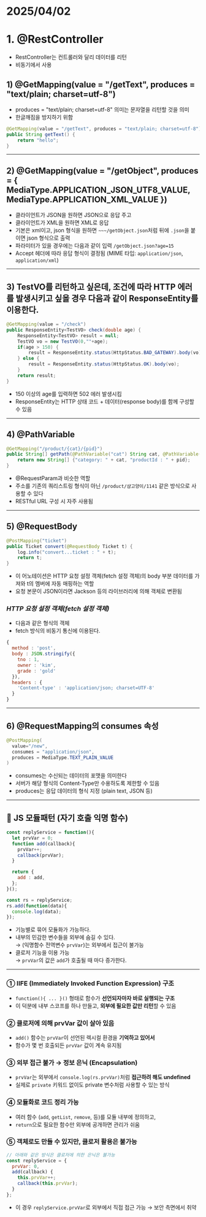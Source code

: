 # 2025/04/02
# 1. @RestController
- RestController는 컨트롤러와 달리 데이터를 리턴
- 비동기에서 사용
## 1) @GetMapping(value = "/getText", produces = "text/plain; charset=utf-8")

- produces = "text/plain; charset=utf-8" 의미는 문자열을 리턴할 것을 의미
- 한글깨짐을 방지하기 위함

```java
@GetMapping(value = "/getText", produces = "text/plain; charset=utf-8")
public String getText() {
    return "hello";
}
```

---

## 2) @GetMapping(value = "/getObject", produces = { MediaType.APPLICATION_JSON_UTF8_VALUE, MediaType.APPLICATION_XML_VALUE })

- 클라이언트가 JSON을 원하면 JSON으로 응답 주고  
- 클라이언트가 XML을 원하면 XML로 응답  
- 기본은 xml이고, json 형식을 원하면 `~~~/getObject.json`처럼 뒤에 `.json`을 붙이면 json 형식으로 출력  
- 파라미터가 있을 경우에는 다음과 같이 입력 `/getObject.json?age=15`  
- Accept 헤더에 따라 응답 형식이 결정됨 (MIME 타입: `application/json`, `application/xml`)  

---

## 3) TestVO를 리턴하고 싶은데, 조건에 따라 HTTP 에러를 발생시키고 싶을 경우 다음과 같이 ResponseEntity를 이용한다.

```java
@GetMapping(value = "/check")
public ResponseEntity<TestVO> check(double age) {
    ResponseEntity<TestVO> result = null;
    TestVO vo = new TestVO(0,""+age);
    if(age > 150) {
        result = ResponseEntity.status(HttpStatus.BAD_GATEWAY).body(vo);
    } else {
        result = ResponseEntity.status(HttpStatus.OK).body(vo);
    }
    return result;
}
```

- 150 이상의 age를 입력하면 502 에러 발생시킴  
- ResponseEntity는 HTTP 상태 코드 + 데이터(response body)를 함께 구성할 수 있음  

---

## 4) @PathVariable

```java
@GetMapping("/product/{cat}/{pid}")
public String[] getPath(@PathVariable("cat") String cat, @PathVariable("pid") int pid) {
    return new String[] {"category: " + cat, "productId : " + pid};
}
```

- @RequestParam과 비슷한 역할  
- 주소를 기존의 쿼리스트링 형식이 아닌 `/product/샴고양이/1141` 같은 방식으로 사용할 수 있다  
- RESTful URL 구성 시 자주 사용됨  

---

## 5) @RequestBody

```java
@PostMapping("ticket")
public Ticket convert(@RequestBody Ticket t) {
    log.info("convert...ticket : " + t);
    return t;
}
```

- 이 어노테이션은 HTTP 요청 설정 객체(fetch 설정 객체)의 body 부분 데이터를 가져와 t의 멤버에 자동 매핑하는 역할  
- 요청 본문이 JSON이라면 Jackson 등의 라이브러리에 의해 객체로 변환됨  

### *HTTP 요청 설정 객체(fetch 설정 객체)*
- 다음과 같은 형식의 객체
- fetch 방식의 비동기 통신에 이용된다.

```javascript
{
  method : 'post',
  body : JSON.stringify({
    tno : 1,
    owner : 'kim',
    grade : 'gold'
  }),
  headers : {
    'Content-type' : 'application/json; charset=UTF-8'
  }
}
```

---

## 6) @RequestMapping의 consumes 속성

```java
@PostMapping(
  value="/new", 
  consumes = "application/json",
  produces = MediaType.TEXT_PLAIN_VALUE
)
```

- consumes는 수신되는 데이터의 포맷을 의미한다  
- 서버가 해당 형식의 Content-Type만 수용하도록 제한할 수 있음  
- produces는 응답 데이터의 형식 지정 (plain text, JSON 등)  

---

## 🔧 JS 모듈패턴 (자기 호출 익명 함수)

```javascript
const replyService = function(){
  let prvVar = 0;
  function add(callback){
    prvVar++;
    callback(prvVar);
  }

  return {
    add : add,
  };
}();

const rs = replyService;
rs.add(function(data){
  console.log(data);
});
```

- 기능별로 묶어 모듈화가 가능하다.  
- 내부의 민감한 변수들을 외부에 숨길 수 있다.  
  → (익명함수 전역변수 `prvVar`)는 외부에서 접근이 불가능  
- 클로저 기능을 이용 가능  
  → `prvVar`의 값은 `add`가 호출될 때 마다 증가한다.

---

### ① IIFE (Immediately Invoked Function Expression) 구조
- `function(){ ... }()` 형태로 함수가 **선언되자마자 바로 실행되는 구조**
- 이 덕분에 내부 스코프를 하나 만들고, **외부에 필요한 값만 리턴**할 수 있음

### ② 클로저에 의해 prvVar 값이 살아 있음
- `add()` 함수는 `prvVar`이 선언된 렉시컬 환경을 **기억하고 있어서**
- 함수가 몇 번 호출되든 `prvVar` 값이 계속 유지됨

### ③ 외부 접근 불가 → 정보 은닉 (Encapsulation)
- `prvVar`는 외부에서 `console.log(rs.prvVar)`처럼 **접근하려 해도 undefined**
- 실제로 `private` 키워드 없이도 private 변수처럼 사용할 수 있는 방식

### ④ 모듈화로 코드 정리 가능
- 여러 함수 (`add`, `getList`, `remove`, 등)를 모듈 내부에 정의하고,
- `return`으로 필요한 함수만 외부에 공개하면 관리가 쉬움

### ⑤ 객체로도 만들 수 있지만, 클로저 활용은 불가능
```javascript
// 아래와 같은 방식은 클로저에 의한 은닉은 불가능
const replyService = {
  prvVar: 0,
  add(callback) {
    this.prvVar++;
    callback(this.prvVar);
  }
};
```
- 이 경우 `replyService.prvVar`로 외부에서 직접 접근 가능 → 보안 측면에서 취약
